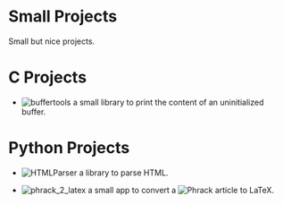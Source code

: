 # Small Projects
Small but nice projects.

# C Projects

 - ![buffertools](./C/buffertools/) a small library to print the content of an uninitialized buffer.


# Python Projects

 - ![HTMLParser](./Python/HTMLParser/) a library to parse HTML.

 - ![phrack_2_latex](./Python/phrack_2_latex/) a small app to convert a ![Phrack](http://phrack.org/) article to LaTeX.
 
